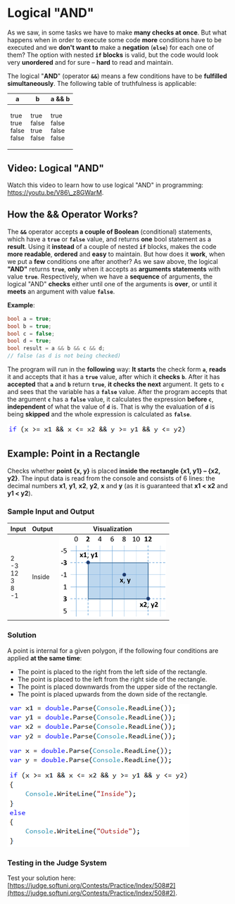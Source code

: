 # Logical "AND"

As we saw, in some tasks we have to make **many checks at once**. But what happens when in order to execute some code **more** conditions have to be executed and we **don't want to** make a **negation** (**`else`**) for each one of them? The option with nested **`if` blocks** is valid, but the code would look very **unordered** and for sure – **hard** to read and maintain.

The logical "**AND**" (operator **`&&`**) means a few conditions have to be **fulfilled simultaneously**. The following table of truthfulness is applicable:

| a                                     | b                                     | a && b                                 |
| ------------------------------------- | ------------------------------------- | -------------------------------------- |
| <p>true<br>true<br>false<br>false</p> | <p>true<br>false<br>true<br>false</p> | <p>true<br>false<br>false<br>false</p> |

## Video: Logical "AND"

Watch this video to learn how to use logical "AND" in programming: https://youtu.be/V86\_z8GWarM.

## How the && Operator Works?

The **`&&`** operator accepts **a couple of Boolean** (conditional) statements, which have a **`true`** or **`false`** value, and returns **one** bool statement as a **result**. Using it **instead** of a couple of nested **`if`** blocks, makes the code **more readable**, **ordered** and **easy** to maintain. But how does it **work**, when we put a **few** conditions one after another? As we saw above, the logical **"AND"** returns **`true`**, **only** when it accepts as **arguments statements** with value **`true`**. Respectively, when we have a **sequence** of arguments, the logical "AND" **checks** either until one of the arguments is **over**, or until it **meets** an argument with value **`false`**.

**Example**:

```csharp
bool a = true;
bool b = true;
bool c = false;
bool d = true;
bool result = a && b && c && d;
// false (as d is not being checked)
```

The program will run in the **following** way: **It starts** the check form **`a`**, **reads** it and accepts that it has a **`true`** value, after which it **checks** **`b`**. After it has **accepted** that **`a`** and **`b`** return **`true`**, **it checks the next** argument. It gets to **`c`** and sees that the variable has a **`false`** value. After the program accepts that the argument **`c`** has a **`false`** value, it calculates the expression **before `c`**, **independent** of what the value of **`d`** is. That is why the evaluation of **`d`** is being **skipped** and the whole expression is calculated as **`false`**.

![](../../../assets/chapter-4-images/00.Logical-and-01.png)

## Example: Point in a Rectangle

Checks whether **point {x, y}** is placed **inside the rectangle {x1, y1} – {x2, y2}**. The input data is read from the console and consists of 6 lines: the decimal numbers **x1**, **y1**, **x2**, **y2**, **x** and **y** (as it is guaranteed that **x1 < x2** and **y1 < y2**).

### Sample Input and Output

| Input                                | Output |                              Visualization                             |
| ------------------------------------ | ------ | :--------------------------------------------------------------------: |
| <p>2<br>-3<br>12<br>3<br>8<br>-1</p> | Inside | ![shop](../../../assets/chapter-4-images/03.Point-in-rectangle-01.png) |

### Solution

A point is internal for a given polygon, if the following four conditions are applied **at the same time**:

* The point is placed to the right from the left side of the rectangle.
* The point is placed to the left from the right side of the rectangle.
* The point is placed downwards from the upper side of the rectangle.
* The point is placed upwards from the down side of the rectangle.

![](../../../assets/chapter-4-images/03.Point-in-rectangle-03.PNG)

### Testing in the Judge System

Test your solution here: [https://judge.softuni.org/Contests/Practice/Index/508#2](https://judge.softuni.org/Contests/Practice/Index/508#2).
